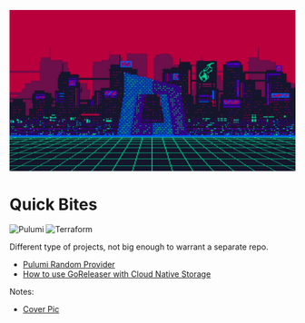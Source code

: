 ![img.png](img/cover.png)

# Quick Bites

![Pulumi](https://img.shields.io/badge/Pulumi-8A3391?style=for-the-badge&logo=Pulumi&logoColor=white)
![Terraform](https://img.shields.io/badge/Terraform-7B42BC?style=for-the-badge&logo=Terraform&logoColor=white)

Different type of projects, not big enough to warrant a separate repo.

- [Pulumi Random Provider](pulumi-random-provider)
- [How to use GoReleaser with Cloud Native Storage](goreleaser-blob)

Notes:

- [Cover Pic](https://www.wallpapertip.com/de/TJTRRb/)